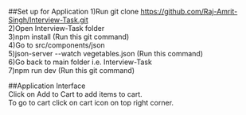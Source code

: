 ##Set up for Application
1)Run git clone https://github.com/Raj-Amrit-Singh/Interview-Task.git <br/>
2)Open Interview-Task folder<br/>
3)npm install (Run this git command)<br/>
4)Go  to src/components/json<br/>
5)json-server --watch vegetables.json	(Run this command)<br/>
6)Go back to main folder i.e. Interview-Task<br/>
7)npm run dev	(Run this git command)<br/>

##Application Interface<br/>
Click on Add to Cart to add items to cart.<br/>
To go to cart click on cart icon on top right corner.<br/>